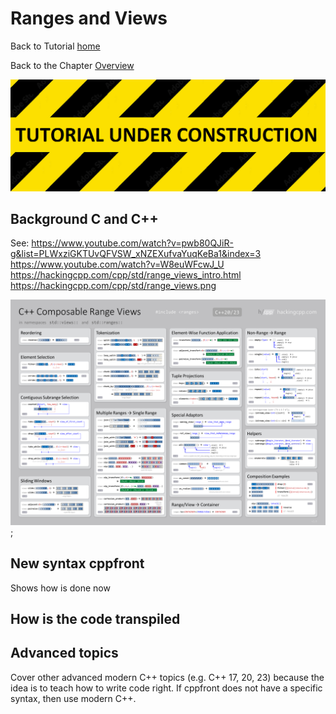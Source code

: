 # Ranges and Views


Back to Tutorial [home](../readme.md)

Back to the Chapter [Overview](Overview.md)

![](../TutorialUnderConstruction.png)

## Background C and C++

See:
https://www.youtube.com/watch?v=pwb80QJiR-g&list=PLWxziGKTUvQFVSW_xNZEXufvaYuqKeBa1&index=3
https://www.youtube.com/watch?v=W8euWFcwJ_U
https://hackingcpp.com/cpp/std/range_views_intro.html
https://hackingcpp.com/cpp/std/range_views.png

![](range_views.png);


## New syntax cppfront

Shows how is done now


## How is the code transpiled

## Advanced topics

Cover other advanced modern C++ topics (e.g. C++ 17, 20, 23) because the idea is to teach how to write code right.
If cppfront does not have a specific syntax, then use modern C++.

